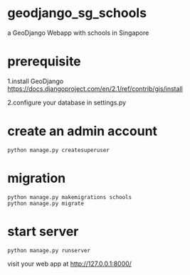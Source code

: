 # geodjango_sg_schools
a GeoDjango Webapp with schools in Singapore

# prerequisite
1.install GeoDjango 
https://docs.djangoproject.com/en/2.1/ref/contrib/gis/install

2.configure your database in settings.py

# create an admin account
```
python manage.py createsuperuser
```

# migration
```
python manage.py makemigrations schools
python manage.py migrate
```

# start server
```
python manage.py runserver
 ```
visit your web app at http://127.0.0.1:8000/